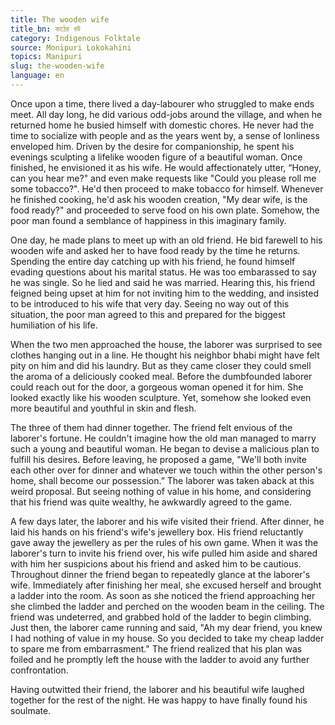 ```yaml
---
title: The wooden wife
title_bn: কাঠের বউ
category: Indigenous Folktale
source: Monipuri Lokokahini
topics: Manipuri
slug: the-wooden-wife
language: en
---
```


Once upon a time, there lived a day-labourer who struggled to make ends meet. All day long, he did various odd-jobs around the village, and when he returned home he busied himself with domestic chores. He never had the time to socialize with people and as the years went by, a sense of lonliness enveloped him. Driven by the desire for companionship, he spent his evenings sculpting a lifelike wooden figure of a beautiful woman. Once finished, he envisioned it as his wife. He would affectionately utter, “Honey, can you hear me?" and even make requests like "Could you please roll me some tobacco?". He'd then proceed to make tobacco for himself. Whenever he finished cooking, he'd ask his wooden creation, "My dear wife, is the food ready?" and proceeded to serve food on his own plate. Somehow, the poor man found a semblance of happiness in this imaginary family.

One day, he made plans to meet up with an old friend. He bid farewell to his wooden wife and asked her to have food ready by the time he returns. Spending the entire day catching up with his friend, he found himself evading questions about his marital status. He was too embarassed to say he was single. So he lied and said he was married. Hearing this, his friend feigned being upset at him for not inviting him to the wedding, and insisted to be introduced to his wife that very day. Seeing no way out of this situation, the poor man agreed to this and prepared for the biggest humiliation of his life.

When the two men approached the house, the laborer was surprised to see clothes hanging out in a line. He thought his neighbor bhabi might have felt pity on him and did his laundry. But as they came closer they could smell the aroma of a deliciously cooked meal. Before the dumbfounded laborer could reach out for the door, a gorgeous woman opened it for him. She looked exactly like his wooden sculpture. Yet, somehow she looked even more beautiful and youthful in skin and flesh.

The three of them had dinner together. The friend felt envious of the laborer's fortune. He couldn't imagine how the old man managed to marry such a young and beautiful woman. He began to devise a malicious plan to fulfill his desires. Before leaving, he proposed a game, "We'll both invite each other over for dinner and whatever we touch within the other person's home, shall become our possession.” The laborer was taken aback at this weird proposal. But seeing nothing of value in his home, and considering that his friend was quite wealthy, he awkwardly agreed to the game.

A few days later, the laborer and his wife visited their friend. After dinner, he laid his hands on his friend's wife's jewellery box. His friend reluctantly gave away the jewellery as per the rules of his own game. When it was the laborer's turn to invite his friend over, his wife pulled him aside and shared with him her suspicions about his friend and asked him to be cautious. Throughout dinner the friend began to repeatedly glance at the laborer's wife. Immediately after finishing her meal, she excused herself and brought a ladder into the room. As soon as she noticed the friend approaching her she climbed the ladder and perched on the wooden beam in the ceiling. The friend was undeterred, and grabbed hold of the ladder to begin climbing. Just then, the laborer came running and said, "Ah my dear friend, you knew I had nothing of value in my house. So you decided to take my cheap ladder to spare me from embarrasment." The friend realized that his plan was foiled and he promptly left the house with the ladder to avoid any further confrontation.

Having outwitted their friend, the laborer and his beautiful wife laughed together for the rest of the night. He was happy to have finally found his soulmate.

